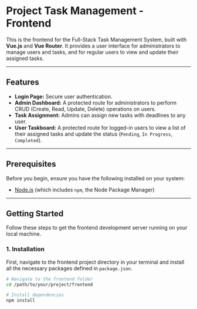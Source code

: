 # Project Task Management - Frontend

This is the frontend for the Full-Stack Task Management System, built with **Vue.js** and **Vue Router**. It provides a user interface for administrators to manage users and tasks, and for regular users to view and update their assigned tasks.

---

## Features

-   **Login Page:** Secure user authentication.
-   **Admin Dashboard:** A protected route for administrators to perform CRUD (Create, Read, Update, Delete) operations on users.
-   **Task Assignment:** Admins can assign new tasks with deadlines to any user.
-   **User Taskboard:** A protected route for logged-in users to view a list of their assigned tasks and update the status (`Pending`, `In Progress`, `Completed`).

---

## Prerequisites

Before you begin, ensure you have the following installed on your system:
-   [Node.js](https://nodejs.org/) (which includes `npm`, the Node Package Manager)

---

## Getting Started

Follow these steps to get the frontend development server running on your local machine.

### 1. Installation

First, navigate to the frontend project directory in your terminal and install all the necessary packages defined in `package.json`.

```bash
# Navigate to the frontend folder
cd /path/to/your/project/frontend

# Install dependencies
npm install
